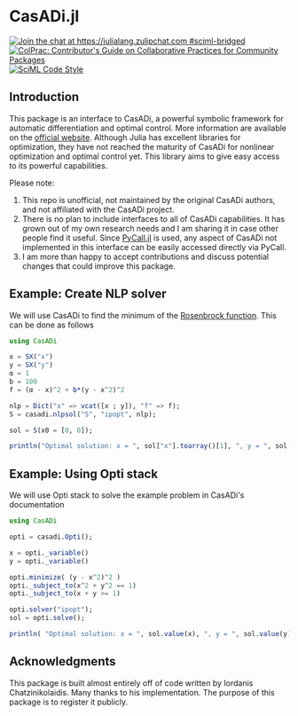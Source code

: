 # CasADi.jl

[![Join the chat at https://julialang.zulipchat.com #sciml-bridged](https://img.shields.io/static/v1?label=Zulip&message=chat&color=9558b2&labelColor=389826)](https://julialang.zulipchat.com/#narrow/stream/279055-sciml-bridged)
[![ColPrac: Contributor's Guide on Collaborative Practices for Community Packages](https://img.shields.io/badge/ColPrac-Contributor%27s%20Guide-blueviolet)](https://github.com/SciML/ColPrac)
[![SciML Code Style](https://img.shields.io/static/v1?label=code%20style&message=SciML&color=9558b2&labelColor=389826)](https://github.com/SciML/SciMLStyle)

## Introduction

This package is an interface to CasADi, a powerful symbolic framework for automatic differentiation and optimal control.
More information are available on the [official website](https://web.casadi.org).
Although Julia has excellent libraries for optimization, they have not reached the maturity of CasADi for nonlinear optimization and optimal control yet.
This library aims to give easy access to its powerful capabilities.

Please note:
1. This repo is unofficial, not maintained by the original CasADi authors, and not affiliated with the CasADi project.
2. There is no plan to include interfaces to all of CasADi capabilities. It has grown out of my own research needs and I am sharing it in case other people find it useful. Since [PyCall.jl](https://github.com/JuliaPy/PyCall.jl) is used, any aspect of CasADi not implemented in this interface can be easily accessed directly via PyCall.
3. I am more than happy to accept contributions and discuss potential changes that could improve this package.

## Example: Create NLP solver

We will use CasADi to find the minimum of the [Rosenbrock function](https://en.wikipedia.org/wiki/Rosenbrock_function).
This can be done as follows

```julia
using CasADi

x = SX("x")
y = SX("y")
α = 1
b = 100
f = (α - x)^2 + b*(y - x^2)^2

nlp = Dict("x" => vcat([x ; y]), "f" => f);
S = casadi.nlpsol("S", "ipopt", nlp);

sol = S(x0 = [0, 0]);

println("Optimal solution: x = ", sol["x"].toarray()[1], ", y = ", sol["x"].toarray()[2])
```

## Example: Using Opti stack

We will use Opti stack to solve the example problem in CasADi's documentation
```julia
using CasADi

opti = casadi.Opti();

x = opti._variable()
y = opti._variable()

opti.minimize( (y - x^2)^2 )
opti._subject_to(x^2 + y^2 == 1)
opti._subject_to(x + y >= 1)

opti.solver("ipopt");
sol = opti.solve();

println( "Optimal solution: x = ", sol.value(x), ", y = ", sol.value(y) )
```

## Acknowledgments

This package is built almost entirely off of code written by Iordanis Chatzinikolaidis. Many thanks to his implementation. The purpose of this package is to register it publicly.
